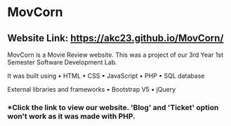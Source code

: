 # MovCorn

## Website Link: https://akc23.github.io/MovCorn/

MovCorn is a Movie Review website. This was a project of our 3rd Year 1st Semester Software Development Lab.

It was built using 
• HTML
• CSS
• JavaScript
• PHP
• SQL database

External libraries and frameworks
• Bootstrap V5
• jQuery


### *Click the link to view our website. 'Blog' and 'Ticket' option won't work as it was made with PHP.
